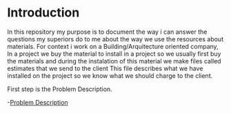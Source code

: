 # Introduction

In this repository my purpose is to document the way i can answer the questions my superiors do to me about the way we use the resources about materials.
For context i work on a Building/Arquitecture oriented company, In a project we buy the material to install in a project so we usually first buy the materials and during the instalation of this material we make files called estimates that we send to the client
This file describes what we have installed on the project so we know what we should charge to the client.

First step is the Problem Description.

-[Problem Description](Problem_Description.md)


